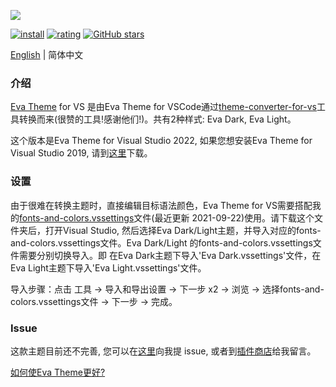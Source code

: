 <p style="display:flex;flex-flow:row nowrap;width:100%;"><img src="https://raw.githubusercontent.com/fisheva/Eva-Theme/master/Visual%20Studio/screenshots/Eva%20Theme.png" referrerpolicy="no-referrer" style="max-width:100%;"></p>

[![install](https://img.shields.io/vscode-marketplace/i/fisheva.Eva-Theme-vs.svg?style=flat-flat)](https://marketplace.visualstudio.com/items?itemName=fisheva.Eva-Theme-vs) [![rating](https://img.shields.io/visual-studio-marketplace/r/fisheva.Eva-Theme-vs.svg?style=flat)](https://marketplace.visualstudio.com/items/fisheva.Eva-Theme-vs) [![GitHub stars](https://img.shields.io/github/stars/fisheva/Eva-Theme.svg?style=social&label=Star&maxAge=2592000)](https://github.com/fisheva/Eva-Theme)

<a title="Go to the English README." href="https://github.com/fisheva/Eva-Theme/blob/master/Visual%20Studio/README.md" target="_blank">English</a> | 简体中文

### 介绍

<a title="从Github跳转到Eva Theme的插件商店页面。" href="https://marketplace.visualstudio.com/items?itemName=fisheva.Eva-Theme" target="_blank">Eva Theme</a> for VS 是由Eva Theme for VSCode通过<a title="去到theme-converter-for-vs项目页面。" href="https://github.com/microsoft/theme-converter-for-vs" target="_blank">theme-converter-for-vs</a>工具转换而来(很赞的工具!感谢他们!)。共有2种样式: Eva Dark, Eva Light。

这个版本是Eva Theme for Visual Studio 2022, 如果您想安装Eva Theme for Visual Studio 2019, 请到<a href="https://raw.githubusercontent.com/fisheva/Eva-Theme/master/Visual%20Studio/VISX%20Project/2019/bin/Release/2019.vsix" target="_blank">这里</a>下载。

### 设置

由于很难在转换主题时，直接编辑目标语法颜色，Eva Theme for VS需要搭配我的<a href="https://github.com/fisheva/Eva-Theme/tree/master/Visual%20Studio/Fonts%20and%20Colors" target="_blank">fonts-and-colors.vssettings</a>文件(最近更新 2021-09-22)使用。请下载这个文件夹后，打开Visual Studio, 然后选择Eva Dark/Light主题，并导入对应的fonts-and-colors.vssettings文件。Eva Dark/Light 的fonts-and-colors.vssettings文件需要分别切换导入。即 在Eva Dark主题下导入'Eva Dark.vssettings'文件，在Eva Light主题下导入'Eva Light.vssettings'文件。

导入步骤：点击 工具 → 导入和导出设置 → 下一步 x2 → 浏览 → 选择fonts-and-colors.vssettings文件 → 下一步 → 完成。

### Issue

这款主题目前还不完善, 您可以在<a href="https://github.com/fisheva/Eva-Theme/issues" target="_blank">这里</a>向我提 issue, 或者到<a href="https://marketplace.visualstudio.com/items?itemName=fisheva.Eva-Theme-vs&ssr=false#review-details" target="_blank">插件商店</a>给我留言。

<a href="https://github.com/fisheva/Eva-Theme/blob/master/Visual%20Studio/documents/How%20to%20make%20Eva%20Theme%20for%20VS%20better_CN.md" target="_blank">如何使Eva Theme更好?</a>

<!-- ### 赞助

- 在Patreon或Open Collective上每月赞助
- 通过微信、支付宝或PayPal打赏(一次性) -->